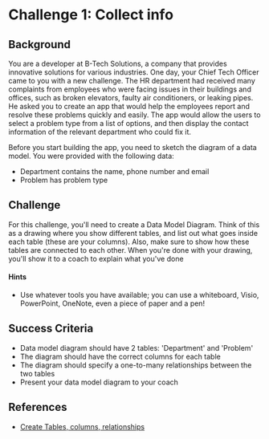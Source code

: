 # Challenge 1: Collect info

## Background

You are a developer at B-Tech Solutions, a company that provides innovative solutions for various industries. One day, your Chief Tech Officer came to you with a new challenge. The HR department had received many complaints from employees who were facing issues in their buildings and offices, such as broken elevators, faulty air conditioners, or leaking pipes. He asked you to create an app that would help the employees report and resolve these problems quickly and easily. The app would allow the users to select a problem type from a list of options, and then display the contact information of the relevant department who could fix it.

Before you start building the app, you need to sketch the diagram of a data model. You were provided with the following data:
 - Department contains the name, phone number and email 
 - Problem has problem type 

## Challenge

For this challenge, you'll need to create a Data Model Diagram. Think of this as a drawing where you show different tables, and list out what goes inside each table (these are your columns). Also, make sure to show how these tables are connected to each other. When you're done with your drawing, you'll show it to a coach to explain what you've done

#### Hints

- Use whatever tools you have available; you can use a whiteboard, Visio, PowerPoint, OneNote, even a piece of paper and a pen!


## Success Criteria

- Data model diagram should have 2 tables: 'Department' and 'Problem'
- The diagram should have the correct columns for each table
- The diagram should specify a one-to-many relationships between the two tables
- Present your data model diagram to your coach

## References

- [Create Tables, columns, relationships](https://support.microsoft.com/en-gb/office/create-a-database-model-also-known-as-entity-relationship-diagram-in-visio-7042e719-384a-4b41-b29c-d1b35719fc93#ID0EFJ)
